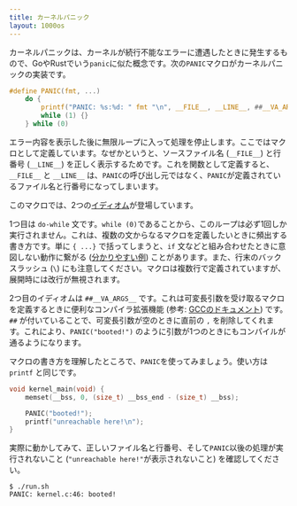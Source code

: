 ```yaml
---
title: カーネルパニック
layout: 1000os
---
```


カーネルパニックは、カーネルが続行不能なエラーに遭遇したときに発生するもので、GoやRustでいう`panic`に似た概念です。次の`PANIC`マクロがカーネルパニックの実装です。

```c:kernel.h
#define PANIC(fmt, ...)                                                        \
    do {                                                                       \
        printf("PANIC: %s:%d: " fmt "\n", __FILE__, __LINE__, ##__VA_ARGS__);  \
        while (1) {}                                                           \
    } while (0)
```

エラー内容を表示した後に無限ループに入って処理を停止します。ここではマクロとして定義しています。なぜかというと、ソースファイル名 (`__FILE__`) と行番号 (`__LINE__`) を正しく表示するためです。これを関数として定義すると、`__FILE__` と `__LINE__` は、`PANIC`の呼び出し元ではなく、`PANIC`が定義されているファイル名と行番号になってしまいます。

このマクロでは、2つの[イディオム](https://ja.wikipedia.org/wiki/%E3%82%A4%E3%83%87%E3%82%A3%E3%82%AA%E3%83%A0_(%E3%83%97%E3%83%AD%E3%82%B0%E3%83%A9%E3%83%9F%E3%83%B3%E3%82%B0))が登場しています。

1つ目は `do-while` 文です。`while (0)`であることから、このループは必ず1回しか実行されません。これは、複数の文からなるマクロを定義したいときに頻出する書き方です。単に `{ ...}` で括ってしまうと、`if` 文などと組み合わせたときに意図しない動作に繋がる ([分かりやすい例](https://www.jpcert.or.jp/sc-rules/c-pre10-c.html)) ことがあります。また、行末のバックスラッシュ (`\`) にも注意してください。マクロは複数行で定義されていますが、展開時には改行が無視されます。

2つ目のイディオムは `##__VA_ARGS__` です。これは可変長引数を受け取るマクロを定義するときに便利なコンパイラ拡張機能 (参考: [GCCのドキュメント](https://gcc.gnu.org/onlinedocs/gcc/Variadic-Macros.html)) です。`##` が付いていることで、可変長引数が空のときに直前の `,` を削除してくれます。これにより、`PANIC("booted!")` のように引数が1つのときにもコンパイルが通るようになります。

マクロの書き方を理解したところで、`PANIC`を使ってみましょう。使い方は `printf` と同じです。

```c:kernel.c {4-5}
void kernel_main(void) {
    memset(__bss, 0, (size_t) __bss_end - (size_t) __bss);

    PANIC("booted!");
    printf("unreachable here!\n");
}
```

実際に動かしてみて、正しいファイル名と行番号、そして`PANIC`以後の処理が実行されないこと (`"unreachable here!"`が表示されないこと) を確認してください。

```plain
$ ./run.sh
PANIC: kernel.c:46: booted!
```
